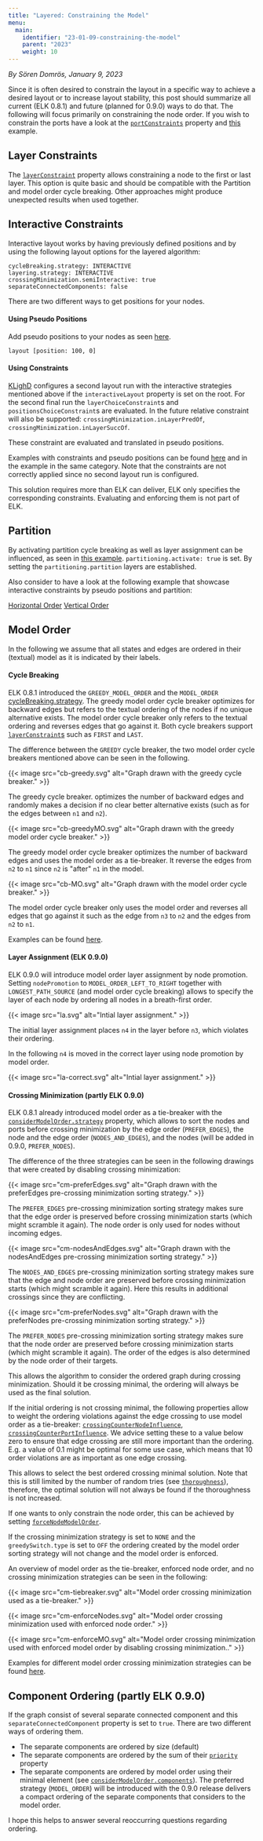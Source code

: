 ```yaml
---
title: "Layered: Constraining the Model"
menu:
  main:
    identifier: "23-01-09-constraining-the-model"
    parent: "2023"
    weight: 10
---
```


_By Sören Domrös, January 9, 2023_

Since it is often desired to constrain the layout in a specific way to achieve a desired layout or to increase layout stability, this post should summarize all current (ELK 0.8.1) and future (planned for 0.9.0) ways to do that. The following will focus primarily on constraining the node order. If you wish to constrain the ports have a look at the [`portConstraints`](https://www.eclipse.org/elk/reference/options/org-eclipse-elk-portConstraints.html) property and [this](https://rtsys.informatik.uni-kiel.de/elklive/examples.html?e=general%2Fspacing%2Fports) example.

## Layer Constraints

The [`layerConstraint`](https://www.eclipse.org/elk/reference/options/org-eclipse-elk-layered-layering-layerConstraint.html) property allows constraining a node to the first or last layer. This option is quite basic and should be compatible with the Partition and model order cycle breaking. Other approaches might produce unexpected results when used together.

## Interactive Constraints

Interactive layout works by having previously defined positions and by using the following layout options for the layered algorithm:
```
cycleBreaking.strategy: INTERACTIVE
layering.strategy: INTERACTIVE
crossingMinimization.semiInteractive: true
separateConnectedComponents: false
```

There are two different ways to get positions for your nodes.

#### Using Pseudo Positions

Add pseudo positions to your nodes as seen [here](https://rtsys.informatik.uni-kiel.de/elklive/examples.html?e=user-hints%2Finteractive-constraints%2FinteractiveLayeredLayout_circle_pseudo_positions).

```
layout [position: 100, 0]
```

#### Using Constraints

[KLighD](https://github.com/kieler/KLighD) configures a second layout run with the interactive strategies mentioned above if the `interactiveLayout` property is set on the root.
For the second final run the `layerChoiceConstraint`s and `positionsChoiceConstraint`s are evaluated.
In the future relative constraint will also be supported: `crossingMinimization.inLayerPredOf`, `crossingMinimization.inLayerSuccOf`.

These constraint are evaluated and translated in pseudo positions.

Examples with constraints and pseudo positions can be found [here](https://rtsys.informatik.uni-kiel.de/elklive/examples.html?e=user-hints%2Finteractive-constraints%2FinteractiveLayeredLayout_circle_pseudo_positions) and in the example in the same category. Note that the constraints are not correctly applied since no second layout run is configured.

This solution requires more than ELK can deliver, ELK only specifies the corresponding constraints. Evaluating and enforcing them is not part of ELK.

## Partition

By activating partition cycle breaking as well as layer assignment can be influenced, as seen in [this example](https://rtsys.informatik.uni-kiel.de/elklive/examples.html?e=user-hints%2Flayered%2Fpartitioning).
`partitioning.activate: true` is set. By setting the `partitioning.partition` layers are established.

Also consider to have a look at the following example that showcase interactive constraints by pseudo positions and partition:

[Horizontal Order](https://rtsys.informatik.uni-kiel.de/elklive/examples.html?e=user-hints%2Flayered%2FhorizontalOrder)
[Vertical Order](https://rtsys.informatik.uni-kiel.de/elklive/examples.html?e=user-hints%2Flayered%2FverticalOrder)

## Model Order

In the following we assume that all states and edges are ordered in their (textual) model as it is indicated by their labels.

#### Cycle Breaking

ELK 0.8.1 introduced the `GREEDY_MODEL_ORDER` and the `MODEL_ORDER` [cycleBreaking.strategy](https://www.eclipse.org/elk/reference/options/org-eclipse-elk-layered-cycleBreaking-strategy.html).
The greedy model order cycle breaker optimizes for backward edges but refers to the textual ordering of the nodes if no unique alternative exists.
The model order cycle breaker only refers to the textual ordering and reverses edges that go against it.
Both cycle breakers support [`layerConstraint`s](https://www.eclipse.org/elk/reference/options/org-eclipse-elk-layered-layering-layerConstraint.html) such as `FIRST` and `LAST`.

The difference between the `GREEDY` cycle breaker, the two model order cycle breakers mentioned above can be seen in the following.

{{< image src="cb-greedy.svg" alt="Graph drawn with the greedy cycle breaker." >}}

The greedy cycle breaker. optimizes the number of backward edges and randomly makes a decision if no clear better alternative exists (such as for the edges between `n1` and `n2`).

{{< image src="cb-greedyMO.svg" alt="Graph drawn with the greedy model order cycle breaker." >}}

The greedy model order cycle breaker optimizes the number of backward edges and uses the model order as a tie-breaker. It reverse the edges from `n2` to `n1` since `n2` is "after" `n1` in the model.

{{< image src="cb-MO.svg" alt="Graph drawn with the model order cycle breaker." >}}

The model order cycle breaker only uses the model order and reverses all edges that go against it such as the edge from `n3` to `n2` and the edges from `n2` to `n1`.

Examples can be found [here](https://rtsys.informatik.uni-kiel.de/elklive/examples.html?e=user-hints%2Fmodel-order%2FmodelOrderCycleBreaking).

#### Layer Assignment (ELK 0.9.0)

ELK 0.9.0 will introduce model order layer assignment by node promotion.
Setting `nodePromotion` to `MODEL_ORDER_LEFT_TO_RIGHT` together with `LONGEST_PATH_SOURCE` (and model order cycle breaking) allows to specify the layer of each node by ordering all nodes in a breath-first order.

{{< image src="la.svg" alt="Intial layer assignment." >}}

The initial layer assignment places `n4` in the layer before `n3`, which violates their ordering.

In the following `n4` is moved in the correct layer using node promotion by model order.

{{< image src="la-correct.svg" alt="Intial layer assignment." >}}

#### Crossing Minimization (partly ELK 0.9.0)

ELK 0.8.1 already introduced model order as a tie-breaker with the [`considerModelOrder.strategy`](https://www.eclipse.org/elk/reference/options/org-eclipse-elk-layered-considerModelOrder-strategy.html) property, which allows to sort the nodes and ports before crossing minimization by the edge order (`PREFER_EDGES`), the node and the edge order (`NODES_AND_EDGES`), and the nodes (will be added in 0.9.0, `PREFER_NODES`).

The difference of the three strategies can be seen in the following drawings that were created by disabling crossing minimization:

{{< image src="cm-preferEdges.svg" alt="Graph drawn with the preferEdges pre-crossing minimization sorting strategy." >}}

The `PREFER_EDGES` pre-crossing minimization sorting strategy makes sure that the edge order is preserved before crossing minimization starts (which might scramble it again). The node order is only used for nodes without incoming edges.

{{< image src="cm-nodesAndEdges.svg" alt="Graph drawn with the nodesAndEdges pre-crossing minimization sorting strategy." >}}

The `NODES_AND_EDGES` pre-crossing minimization sorting strategy makes sure that the edge and node order are preserved before crossing minimization starts (which might scramble it again). Here this results in additional crossings since they are conflicting.

{{< image src="cm-preferNodes.svg" alt="Graph drawn with the preferNodes pre-crossing minimization sorting strategy." >}}

The `PREFER_NODES` pre-crossing minimization sorting strategy makes sure that the node order are preserved before crossing minimization starts (which might scramble it again). The order of the edges is also determined by the node order of their targets.

This allows the algorithm to consider the ordered graph during crossing minimization. Should it be crossing minimal, the ordering will always be used as the final solution.

If the initial ordering is not crossing minimal, the following properties allow to weight the ordering violations against the edge crossing to use model order as a tie-breaker: [`crossingCounterNodeInfluence`](https://www.eclipse.org/elk/reference/options/org-eclipse-elk-layered-considerModelOrder-crossingCounterNodeInfluence.html), [`crossingCounterPortInfluence`](https://www.eclipse.org/elk/reference/options/org-eclipse-elk-layered-considerModelOrder-crossingCounterNodeInfluence.html). We advice setting these to a value below zero to ensure that edge crossing are still more important than the ordering. E.g. a value of 0.1 might be optimal for some use case, which means that 10 order violations are as important as one edge crossing.

This allows to select the best ordered crossing minimal solution. Note that this is still limited by the number of random tries (see [`thoroughness`](https://www.eclipse.org/elk/reference/options/org-eclipse-elk-layered-thoroughness.html)), therefore, the optimal solution will not always be found if the thoroughness is not increased.

If one wants to only constrain the node order, this can be achieved by setting [`forceNodeModelOrder`](https://www.eclipse.org/elk/reference/options/org-eclipse-elk-layered-crossingMinimization-forceNodeModelOrder.html).

If the crossing minimization strategy is set to `NONE` and the `greedySwitch.type` is set to `OFF` the ordering created by the model order sorting strategy will not change and the model order is enforced.

An overview of model order as the tie-breaker, enforced node order, and no crossing minimization strategies can be seen in the following:

{{< image src="cm-tiebreaker.svg" alt="Model order crossing minimization used as a tie-breaker." >}}

{{< image src="cm-enforceNodes.svg" alt="Model order crossing minimization used with enforced node order." >}}

{{< image src="cm-enforceMO.svg" alt="Model order crossing minimization used with enforced model order by disabling crossing minimization.." >}}

Examples for different model order crossing minimization strategies can be found [here](https://rtsys.informatik.uni-kiel.de/elklive/examples.html?e=user-hints%2Fmodel-order%2FmodelOrderCrossingMinimization).

## Component Ordering (partly ELK 0.9.0)

If the graph consist of several separate connected component and this `separateConnectedComponent` property is set to `true`. There are two different ways of ordering them.

- The separate components are ordered by size (default)
- The separate components are ordered by the sum of their [`priority`](https://www.eclipse.org/elk/reference/options/org-eclipse-elk-priority.html) property
- The separate components are ordered by model order using their minimal element (see [`considerModelOrder.components`](https://www.eclipse.org/elk/reference/options/org-eclipse-elk-layered-considerModelOrder-components.html)). The preferred strategy (`MODEL_ORDER`) will be introduced with the 0.9.0 release delivers a compact ordering of the separate components that considers to the model order.



I hope this helps to answer several reoccurring questions regarding ordering. 



